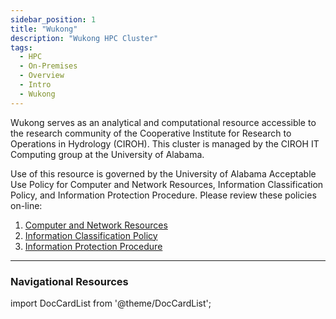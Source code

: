 ```yaml
---
sidebar_position: 1
title: "Wukong"
description: "Wukong HPC Cluster"
tags:
  - HPC
  - On-Premises
  - Overview
  - Intro
  - Wukong
---
```

Wukong serves as an analytical and computational resource accessible to the research
community of the Cooperative Institute for Research to Operations in Hydrology (CIROH).
This cluster is managed by the CIROH IT Computing group at the University of Alabama.

Use of this resource is governed by the University of Alabama Acceptable Use Policy for
Computer and Network Resources, Information Classification Policy, and Information
Protection Procedure. Please review these policies on-line:

1. [Computer and Network Resources](https://oit.ua.edu/about/policies/it-use-guideline-computer-and-network-use/)
2. [Information Classification Policy](https://ua-public.policystat.com/policy/14809337/latest/)
3. [Information Protection Procedure](https://oit.ua.edu/internaldocs/20210205-UA%20Information%20Protection%20Procedures.pdf)


------------------------------------------------

### Navigational Resources

import DocCardList from '@theme/DocCardList';

<DocCardList />